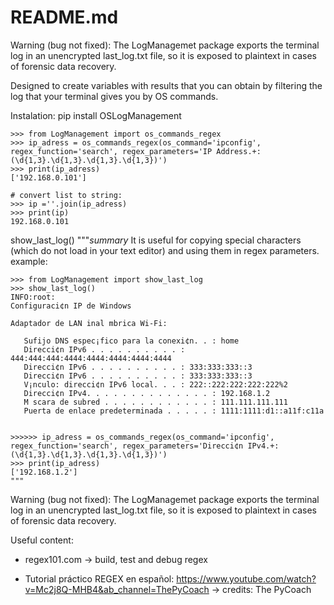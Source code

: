 # README.md

Warning (bug not fixed): The LogManagemet package exports the terminal log in an unencrypted last_log.txt file, so it is exposed to plaintext in cases of forensic data recovery.

Designed to create variables with results that you can obtain by filtering the log that your terminal gives you by OS commands.  

Instalation:
pip install OSLogManagement

    >>> from LogManagement import os_commands_regex
    >>> ip_adress = os_commands_regex(os_command='ipconfig', regex_function='search', regex_parameters='IP Address.+: (\d{1,3}.\d{1,3}.\d{1,3}.\d{1,3})')
    >>> print(ip_adress)
    ['192.168.0.101']

    # convert list to string:
    >>> ip =''.join(ip_adress)
    >>> print(ip)
    192.168.0.101


show_last_log()
    """_summary_
    It is useful for copying special characters (which do not load in your text editor) and using them in regex parameters.
    example:
    
    >>> from LogManagement import show_last_log
    >>> show_last_log()
    INFO:root:
    Configuraci¢n IP de Windows

    Adaptador de LAN inal mbrica Wi-Fi:

       Sufijo DNS espec¡fico para la conexi¢n. . : home
       Direcci¢n IPv6 . . . . . . . . . . : 444:444:444:4444:4444:4444:4444:4444
       Direcci¢n IPv6 . . . . . . . . . . : 333:333:333::3
       Direcci¢n IPv6 . . . . . . . . . . : 333:333:333::3
       V¡nculo: direcci¢n IPv6 local. . . : 222::222:222:222:222%2
       Direcci¢n IPv4. . . . . . . . . . . . . . : 192.168.1.2
       M scara de subred . . . . . . . . . . . . : 111.111.111.111
       Puerta de enlace predeterminada . . . . . : 1111:1111:d1::a11f:c11a
                                           

    >>>>>> ip_adress = os_commands_regex(os_command='ipconfig', regex_function='search', regex_parameters='Direcci¢n IPv4.+: (\d{1,3}.\d{1,3}.\d{1,3}.\d{1,3})')
    >>> print(ip_adress)
    ['192.168.1.2']
    """
    
Warning (bug not fixed):
The LogManagemet package exports the terminal log in an unencrypted last_log.txt file, so it is exposed to plaintext in cases of forensic data recovery.


Useful content:

- regex101.com -> build, test and debug regex

- Tutorial práctico REGEX en español: https://www.youtube.com/watch?v=Mc2j8Q-MHB4&ab_channel=ThePyCoach -> credits: The PyCoach 

